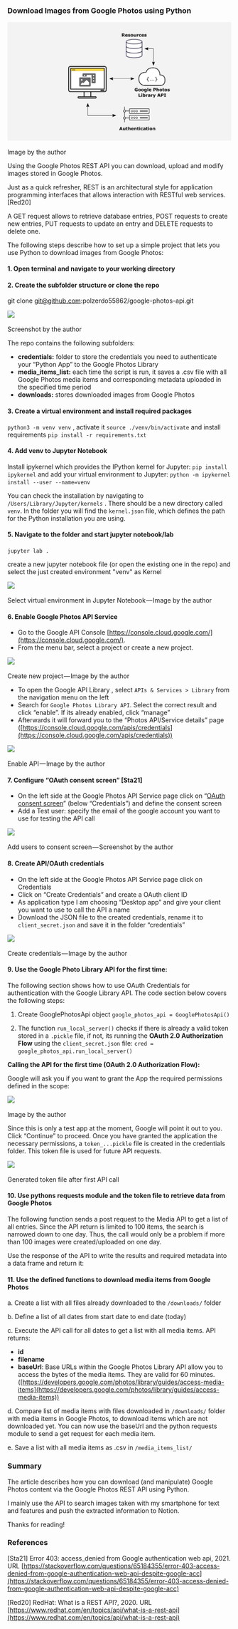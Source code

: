 ### Download Images from Google Photos using Python

![](./read_me_img/header.png)

Image by the author

Using the Google Photos REST API you can download, upload and modify images stored in Google Photos.

Just as a quick refresher, REST is an architectural style for application programming interfaces that allows interaction with RESTful web services. [Red20]

A GET request allows to retrieve database entries, POST requests to create new entries, PUT requests to update an entry and DELETE requests to delete one.

The following steps describe how to set up a simple project that lets you use Python to download images from Google Photos:

#### 1. Open terminal and navigate to your working directory

#### 2. Create the subfolder structure or clone the repo

git clone [git@github.com](mailto:git@github.com):polzerdo55862/google-photos-api.git

![](https://cdn-images-1.medium.com/max/1600/1*Oo4LdylmyGmLhnbTYmVOIQ.png)

Screenshot by the author

The repo contains the following subfolders:

-   **credentials:** folder to store the credentials you need to authenticate your “Python App” to the Google Photos Library
-   **media_items_list:** each time the script is run, it saves a .csv file with all Google Photos media items and corresponding metadata uploaded in the specified time period
-   **downloads:** stores downloaded images from Google Photos

#### 3. Create a virtual environment and install required packages

`python3 -m venv venv` , activate it `source ./venv/bin/activate` and install requirements `pip install -r requirements.txt`

#### 4. Add venv to Jupyter Notebook

Install ipykernel which provides the IPython kernel for Jupyter: `pip install ipykernel` and add your virtual environment to Jupyter: `python -m ipykernel install --user --name=venv`

You can check the installation by navigating to `/Users/Library/Jupyter/kernels` . There should be a new directory called `venv`. In the folder you will find the `kernel.json` file, which defines the path for the Python installation you are using.

#### 5. Navigate to the folder and start jupyter notebook/lab

`jupyter lab .`

create a new jupyter notebook file (or open the existing one in the repo) and select the just created environment "venv" as Kernel

![](https://cdn-images-1.medium.com/max/1600/1*FK0GRiXGh7wvLSmSUAP0iQ.png)

Select virtual environment in Jupyter Notebook — Image by the author

#### 6. Enable Google Photos API Service

-   Go to the Google API Console [https://console.cloud.google.com/](https://console.cloud.google.com/).
-   From the menu bar, select a project or create a new project.

![](https://cdn-images-1.medium.com/max/1600/1*TM_B3DddWIR6gr3PZrKVlw.gif)

Create new project — Image by the author

-   To open the Google API Library , select `APIs & Services > Library` from the navigation menu on the left
-   Search for `Google Photos Library API`. Select the correct result and click “enable”. If its already enabled, click “manage”
-   Afterwards it will forward you to the “Photos API/Service details” page ([https://console.cloud.google.com/apis/credentials](https://console.cloud.google.com/apis/credentials))

![](https://cdn-images-1.medium.com/max/1600/1*j6U8_RLo9S5vQWD3WZQwNA.gif)

Enable API — Image by the author

#### 7. Configure “OAuth consent screen” [Sta21]

-   On the left side at the Google Photos API Service page click on “[OAuth consent screen](https://console.cloud.google.com/apis/credentials/consent)” (below “Credentials”) and define the consent screen
-   Add a Test user: specify the email of the google account you want to use for testing the API call

![](https://cdn-images-1.medium.com/max/1600/1*XtiLnHTySDK33W7lwwDXkg.png)

Add users to consent screen — Screenshot by the author

#### 8. Create API/OAuth credentials

-   On the left side at the Google Photos API Service page click on Credentials
-   Click on “Create Credentials” and create a OAuth client ID
-   As application type I am choosing “Desktop app” and give your client you want to use to call the API a name
-   Download the JSON file to the created credentials, rename it to `client_secret.json` and save it in the folder “credentials”

![](https://cdn-images-1.medium.com/max/1600/1*tFklMQo3ZuXuzqwOu9jo9A.gif)

Create credentials — Image by the author

#### 9. Use the Google Photo Library API for the first time:

The following section shows how to use OAuth Credentials for authentication with the Google Library API. The code section below covers the following steps:

1.  Create GooglePhotosApi object `google_photos_api = GooglePhotosApi()`

2. The function `run_local_server()` checks if there is already a valid token stored in a `.pickle` file, if not, its running the **OAuth 2.0 Authorization Flow** using the `client_secret.json` file: `cred = google_photos_api.run_local_server()`

**Calling the API for the first time (OAuth 2.0 Authorization Flow):**

Google will ask you if you want to grant the App the required permissions defined in the scope:

![](https://cdn-images-1.medium.com/max/1600/1*qA8l8cjbozigOFmcyx5hcw.png)

Image by the author

Since this is only a test app at the moment, Google will point it out to you. Click “Continue” to proceed. Once you have granted the application the necessary permissions, a `token_...pickle` file is created in the credentials folder. This token file is used for future API requests.

![](https://cdn-images-1.medium.com/max/1600/1*pfYEhMYjuP3QzkvIUzagTA.png)

Generated token file after first API call

#### 10. Use pythons requests module and the token file to retrieve data from Google Photos

The following function sends a post request to the Media API to get a list of all entries. Since the API return is limited to 100 items, the search is narrowed down to one day. Thus, the call would only be a problem if more than 100 images were created/uploaded on one day.

Use the response of the API to write the results and required metadata into a data frame and return it:

#### 11. Use the defined functions to download media items from Google Photos

a. Create a list with all files already downloaded to the `/downloads/` folder

b. Define a list of all dates from start date to end date (today)

c. Execute the API call for all dates to get a list with all media items. API returns:

-   **id**
-   **filename**
-   **baseUrl**: Base URLs within the Google Photos Library API allow you to access the bytes of the media items. They are valid for 60 minutes. ([https://developers.google.com/photos/library/guides/access-media-items](https://developers.google.com/photos/library/guides/access-media-items))

d. Compare list of media items with files downloaded in `/downloads/` folder with media items in Google Photos, to download items which are not downloaded yet. You can now use the baseUrl and the python requests module to send a get request for each media item.

e. Save a list with all media items as .csv in `/media_items_list/`

### Summary

The article describes how you can download (and manipulate) Google Photos content via the Google Photos REST API using Python.

I mainly use the API to search images taken with my smartphone for text and features and push the extracted information to Notion.

Thanks for reading!

### References

[Sta21] Error 403: access_denied from Google authentication web api, 2021. URL [https://stackoverflow.com/questions/65184355/error-403-access-denied-from-google-authentication-web-api-despite-google-acc](https://stackoverflow.com/questions/65184355/error-403-access-denied-from-google-authentication-web-api-despite-google-acc)

[Red20] RedHat: What is a REST API?, 2020. URL [https://www.redhat.com/en/topics/api/what-is-a-rest-api](https://www.redhat.com/en/topics/api/what-is-a-rest-api)